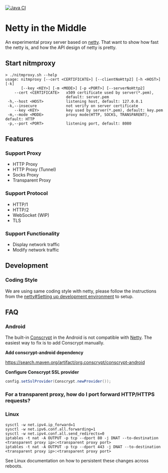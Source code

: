 [![Java CI](https://github.com/chhsiao90/nitmproxy/actions/workflows/ci.yml/badge.svg)](https://github.com/chhsiao90/nitmproxy/actions/workflows/ci.yml)

# Netty in the Middle

An experimental proxy server based on [netty](https://github.com/netty/netty).
That want to show how fast the netty is, and how the API design of netty is pretty.

## Start nitmproxy
```
> ./nitmproxy.sh --help
usage: nitmproxy [--cert <CERTIFICATE>] [--clientNoHttp2] [-h <HOST>] [-k]
       [--key <KEY>] [-m <MODE>] [-p <PORT>] [--serverNoHttp2]
    --cert <CERTIFICATE>   x509 certificate used by server(*.pem),
                           default: server.pem
 -h,--host <HOST>          listening host, default: 127.0.0.1
 -k,--insecure             not verify on server certificate
    --key <KEY>            key used by server(*.pem), default: key.pem
 -m,--mode <MODE>          proxy mode(HTTP, SOCKS, TRANSPARENT), default: HTTP
 -p,--port <PORT>          listening port, default: 8080
```

## Features

### Support Proxy
- HTTP Proxy
- HTTP Proxy (Tunnel)
- Socks Proxy
- Transparent Proxy

### Support Protocol
- HTTP/1
- HTTP/2
- WebSocket (WIP)
- TLS

### Support Functionality
- Display network traffic
- Modify network traffic

## Development

### Coding Style

We are using same coding style with netty, please follow the instructions from the [netty#Setting up development environment](https://netty.io/wiki/setting-up-development-environment.html) to setup.

## FAQ

### Android

The built-in [Conscrypt](https://github.com/google/conscrypt) in the Android is not compatible with [Netty](https://github.com/netty/netty). The easiest way to fix is to add Conscrypt manually.

**Add conscrypt-android dependency**

https://search.maven.org/artifact/org.conscrypt/conscrypt-android

**Configure Conscrypt SSL provider**

```java
config.setSslProvider(Conscrypt.newProvider());
```

### For a transparent proxy, how do I port forward HTTP/HTTPS requests?

### Linux
```
sysctl -w net.ipv4.ip_forward=1
sysctl -w net.ipv6.conf.all.forwarding=1
sysctl -w net.ipv4.conf.all.send_redirects=0
iptables -t nat -A OUTPUT -p tcp --dport 80 -j DNAT --to-destination <transparent proxy ip>:<transparent proxy port>
iptables -t nat -A OUTPUT -p tcp --dport 443 -j DNAT --to-destination <transparent proxy ip>:<transparent proxy port>
```
See Linux documentation on how to persistent these changes across reboots.
